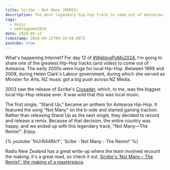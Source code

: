 ```yaml
---
title: Scribe - Not Many (REMIX)
description: The most legendary hip-hop track to come out of Aotearoa.
tags:
  - music
  - weblogpomo2024
date: 2024-05-12
timestamp: 2024-05-12T09:34:56.607Z
youtube: true
---
```


What's happening Internet? For day 12 of [#WeblogPoMo2024](/tags/weblogpomo2024]), I'm going to share one of the greatest Hip-Hop tracks (and video) to come out of Aotearoa. The early 2000s were huge for local Hip-Hop. Between 1999 and 2008, during Helen Clark's Labour government, during which she served as Minister for Arts, NZ music got a big push across NZ Media.

2003 saw the release of Scribe's [Crusader](https://musicthread.app/link/2gMYkAkX4lvauivyfgoKuAZASKL), which, to me, was the biggest local Hip-Hop release ever. It was wild that this was local music.

The first single, "Stand Up," became an anthem for Aotearoa Hip-Hop. It featured the song "Not Many" on the b-side and started gaining traction. Rather than releasing Stand Up as the next single, they decided to record and release a remix. Because of that decision, the entire country was happy, and we ended up with this legendary track, "Not Many—The Remix!". Enjoy.

{% youtube '1hUrR44RlcY', 'Scibe - Not Many - The Remix!' %}

Radio New Zealand has a great write-up where the team involved recount the making; it's a great read, so check it out, [Scribe's 'Not Many – The Remix!': the making of a masterpiece](https://www.rnz.co.nz/national/programmes/nat-music/audio/2018667378/scribe-s-not-many-the-remix-the-making-of-a-masterpiece).